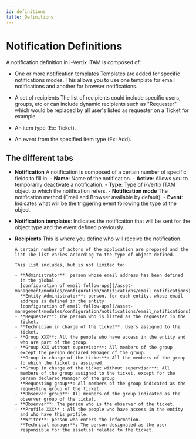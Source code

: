 ```yaml
---
id: definitions
title: Definitions
---
```


# Notification Definitions

A notification definition in i-Vertix ITAM is composed of:

- One or more notification templates
      Templates are added for specific notifications modes. This allows
      you to use one template for email notifications and another for
      browser notifications.

- A set of recipients
      The list of recipients could include specific users, groups, etc
      or can include dynamic recipients such as "Requester" which
      would be replaced by all user's listed as requester on a Ticket
      for example.

- An item type (Ex: Ticket).

- An event from the specified item type (Ex: Add).

## The different tabs

- **Notification**
              A notification is composed of a certain number of specific fields to fill in:
          - **Name**: Name of the notification.
          - **Active**: Allows you to temporarily deactivate a
            notification.
          - **Type**: Type of i-Vertix ITAM object to which the notification
            refers.
          - **Notification mode** The notification method (Email and
            Browser available by default).
          - **Event**: Indicates what will be the triggering event
            following the type of the object.

- **Notification templates**: Indicates the notification that will be
  sent for the object type and the event defined previously.

- **Recipients**
      This is where you define who will receive the notification.

      A certain number of actors of the application are proposed and the
      list The list varies according to the type of object defined.

      This list includes, but is not limited to:

      - **Administrator**: person whose email address has been defined
        in the global
        [configuration of email follow-ups](/asset-management/modules/configuration/notifications/email_notifications).
      - **Entity Administrator**: person, for each entity, whose email
        address is defined in the entity
        [configuration of email follow-ups](/asset-management/modules/configuration/notifications/email_notifications).
      - **Requester**: The person who is listed as the requester in the
        ticket.
      - **Technician in charge of the ticket**: Users assigned to the
        ticket.
      - **Group XXX**: All the people who have access in the entity and
        who are part of the group.
      - **Group XXX without supervisor**: All members of the group
        except the person declared Manager of the group.
      - **Group in charge of the ticket**: All the members of the group
        to which the ticket is assigned.
      - **Group in charge of the ticket without supervisor**: All
        members of the group assigned to the ticket, except for the
        person declared Manager of the group.
      - **Requesting group**: All members of the group indicated as the
        requesting group of the ticket.
      - **Observer group**: All members of the group indicated as the
        observer group of the ticket.
      - **Observer**: The person who is the observer of the ticket.
      - **Profile XXX** : All the people who have access in the entity
        and who have this profile.
      - **Writer**: person who enters the information.
      - **Technical manager**: The person designated as the user
        responsible for the asset(s) related to the ticket.
